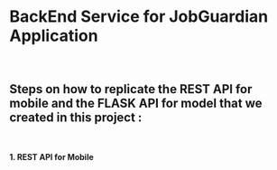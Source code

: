 <h1>BackEnd Service for JobGuardian Application</h1>
<br>

<h2>Steps on how to replicate the REST API for mobile and the FLASK API for model that we created in this project :</h2>
<br>

**1. REST API for Mobile**

      
